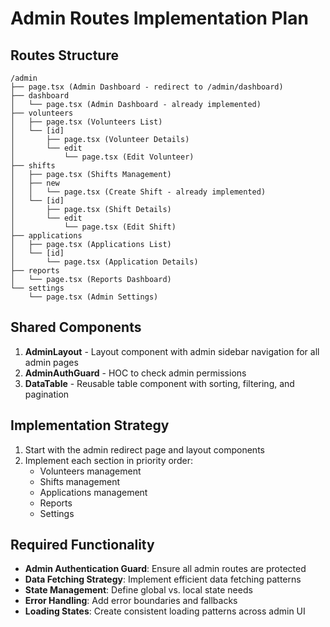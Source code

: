 # Admin Routes Implementation Plan

## Routes Structure

```
/admin
├── page.tsx (Admin Dashboard - redirect to /admin/dashboard)
├── dashboard
│   └── page.tsx (Admin Dashboard - already implemented)
├── volunteers
│   ├── page.tsx (Volunteers List)
│   └── [id]
│       ├── page.tsx (Volunteer Details)
│       └── edit
│           └── page.tsx (Edit Volunteer)
├── shifts
│   ├── page.tsx (Shifts Management)
│   ├── new
│   │   └── page.tsx (Create Shift - already implemented)
│   └── [id]
│       ├── page.tsx (Shift Details)
│       └── edit
│           └── page.tsx (Edit Shift)
├── applications
│   ├── page.tsx (Applications List)
│   └── [id]
│       └── page.tsx (Application Details)
├── reports
│   └── page.tsx (Reports Dashboard)
└── settings
    └── page.tsx (Admin Settings)
```

## Shared Components

1. **AdminLayout** - Layout component with admin sidebar navigation for all admin pages
2. **AdminAuthGuard** - HOC to check admin permissions
3. **DataTable** - Reusable table component with sorting, filtering, and pagination

## Implementation Strategy

1. Start with the admin redirect page and layout components
2. Implement each section in priority order:
   - Volunteers management
   - Shifts management
   - Applications management
   - Reports
   - Settings

## Required Functionality

- **Admin Authentication Guard**: Ensure all admin routes are protected
- **Data Fetching Strategy**: Implement efficient data fetching patterns
- **State Management**: Define global vs. local state needs
- **Error Handling**: Add error boundaries and fallbacks
- **Loading States**: Create consistent loading patterns across admin UI 